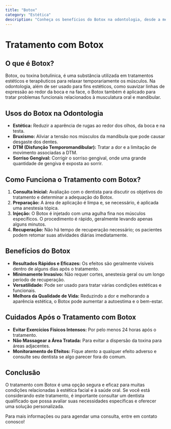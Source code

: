 ```yaml
---
title: "Botox"
category: "Estética"
description: "Conheça os benefícios do Botox na odontologia, desde a melhoria estética ao redor da boca até o tratamento de condições funcionais como bruxismo e DTM, promovendo um sorriso mais saudável e jovem."
---
```

# Tratamento com Botox

## O que é Botox?

Botox, ou toxina botulínica, é uma substância utilizada em tratamentos estéticos e terapêuticos para relaxar temporariamente os músculos. Na odontologia, além de ser usado para fins estéticos, como suavizar linhas de expressão ao redor da boca e na face, o Botox também é aplicado para tratar problemas funcionais relacionados à musculatura oral e mandibular.

## Usos do Botox na Odontologia

- **Estética:** Reduzir a aparência de rugas ao redor dos olhos, da boca e na testa.
- **Bruxismo:** Aliviar a tensão nos músculos da mandíbula que pode causar desgaste dos dentes.
- **DTM (Disfunção Temporomandibular):** Tratar a dor e a limitação de movimento associadas a DTM.
- **Sorriso Gengival:** Corrigir o sorriso gengival, onde uma grande quantidade de gengiva é exposta ao sorrir.

## Como Funciona o Tratamento com Botox?

1. **Consulta Inicial:** Avaliação com o dentista para discutir os objetivos do tratamento e determinar a adequação do Botox.
2. **Preparação:** A área de aplicação é limpa e, se necessário, é aplicada uma anestesia tópica.
3. **Injeção:** O Botox é injetado com uma agulha fina nos músculos específicos. O procedimento é rápido, geralmente levando apenas alguns minutos.
4. **Recuperação:** Não há tempo de recuperação necessário; os pacientes podem retomar suas atividades diárias imediatamente.

## Benefícios do Botox

- **Resultados Rápidos e Eficazes:** Os efeitos são geralmente visíveis dentro de alguns dias após o tratamento.
- **Minimamente Invasivo:** Não requer cortes, anestesia geral ou um longo período de recuperação.
- **Versatilidade:** Pode ser usado para tratar várias condições estéticas e funcionais.
- **Melhora da Qualidade de Vida:** Reduzindo a dor e melhorando a aparência estética, o Botox pode aumentar a autoestima e o bem-estar.

## Cuidados Após o Tratamento com Botox

- **Evitar Exercícios Físicos Intensos:** Por pelo menos 24 horas após o tratamento.
- **Não Massagear a Área Tratada:** Para evitar a dispersão da toxina para áreas adjacentes.
- **Monitoramento de Efeitos:** Fique atento a qualquer efeito adverso e consulte seu dentista se algo parecer fora do comum.

## Conclusão

O tratamento com Botox é uma opção segura e eficaz para muitas condições relacionadas à estética facial e à saúde oral. Se você está considerando este tratamento, é importante consultar um dentista qualificado que possa avaliar suas necessidades específicas e oferecer uma solução personalizada.

Para mais informações ou para agendar uma consulta, entre em contato conosco!
